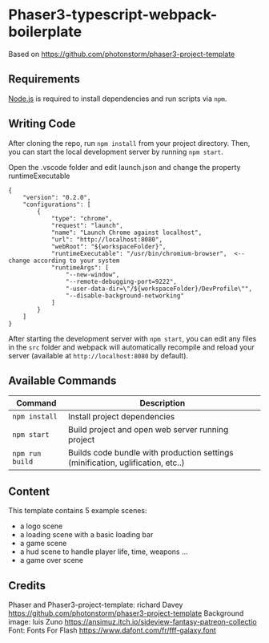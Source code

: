 # Phaser3-typescript-webpack-boilerplate

Based on https://github.com/photonstorm/phaser3-project-template

## Requirements

[Node.js](https://nodejs.org) is required to install dependencies and run scripts via `npm`.

## Writing Code

After cloning the repo, run `npm install` from your project directory. Then, you can start the local development
server by running `npm start`.

Open the .vscode folder and edit launch.json and change the property runtimeExecutable
```
{
    "version": "0.2.0",
    "configurations": [
        {
            "type": "chrome",
            "request": "launch",
            "name": "Launch Chrome against localhost",
            "url": "http://localhost:8080",
            "webRoot": "${workspaceFolder}",
            "runtimeExecutable": "/usr/bin/chromium-browser",  <-- change according to your system
            "runtimeArgs": [
                "--new-window",
                "--remote-debugging-port=9222",
                "-user-data-dir=\"/${workspaceFolder}/DevProfile\"",
                "--disable-background-networking"
            ]
        }
    ]
}
```

After starting the development server with `npm start`, you can edit any files in the `src` folder
and webpack will automatically recompile and reload your server (available at `http://localhost:8080`
by default).

## Available Commands

| Command | Description |
|---------|-------------|
| `npm install` | Install project dependencies |
| `npm start` | Build project and open web server running project |
| `npm run build` | Builds code bundle with production settings (minification, uglification, etc..) |

## Content
This template contains 5 example scenes:
- a logo scene 
- a loading scene with a basic loading bar
- a game scene
- a hud scene to handle player life, time, weapons ...
- a game over scene

## Credits
Phaser and Phaser3-project-template: richard Davey https://github.com/photonstorm/phaser3-project-template
Background image: luis Zuno https://ansimuz.itch.io/sideview-fantasy-patreon-collectio
Font: Fonts For Flash https://www.dafont.com/fr/fff-galaxy.font